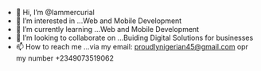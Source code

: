 - 👋 Hi, I’m @Iammercurial
- 👀 I’m interested in ...Web and Mobile Development
- 🌱 I’m currently learning ...Web and Mobile Development
- 🥁 I’m looking to collaborate on ...Buiding Digital Solutions for businesses
- 📫 How to reach me ...via my email: proudlynigerian45@gmail.com opr my number +2349073519062

<!---
Iammercurial/Iammercurial is a ✨ special ✨ repository because its `README.md` (this file) appears on your GitHub profile.
You can click the Preview link to take a look at your changes.
--->
